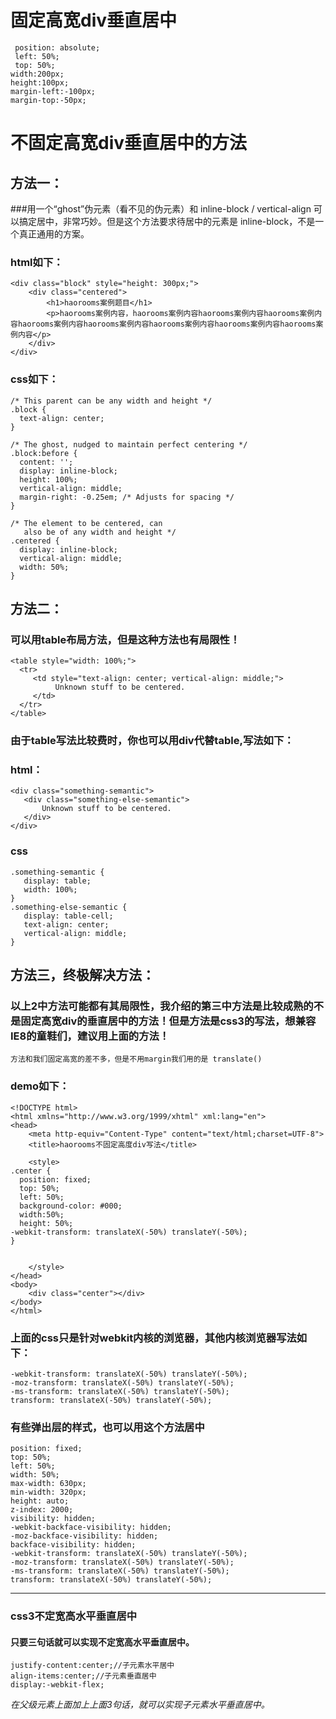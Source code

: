 # 固定高宽div垂直居中
	 position: absolute;
	 left: 50%;
	 top: 50%;
	width:200px;
	height:100px;
	margin-left:-100px;
	margin-top:-50px;

# 不固定高宽div垂直居中的方法
## 方法一：
###用一个“ghost”伪元素（看不见的伪元素）和 inline-block / vertical-align 可以搞定居中，非常巧妙。但是这个方法要求待居中的元素是 inline-block，不是一个真正通用的方案。
### html如下：
	<div class="block" style="height: 300px;">
	    <div class="centered">
	        <h1>haorooms案例题目</h1>
	        <p>haorooms案例内容，haorooms案例内容haorooms案例内容haorooms案例内容haorooms案例内容haorooms案例内容haorooms案例内容haorooms案例内容haorooms案例内容</p>
	    </div>
	</div>
### css如下：
	/* This parent can be any width and height */
	.block {
	  text-align: center;
	}
	
	/* The ghost, nudged to maintain perfect centering */
	.block:before {
	  content: '';
	  display: inline-block;
	  height: 100%;
	  vertical-align: middle;
	  margin-right: -0.25em; /* Adjusts for spacing */
	}
	
	/* The element to be centered, can
	   also be of any width and height */ 
	.centered {
	  display: inline-block;
	  vertical-align: middle;
	  width: 50%;
	}

## 方法二：
### 可以用table布局方法，但是这种方法也有局限性！
	<table style="width: 100%;">
	  <tr>
	     <td style="text-align: center; vertical-align: middle;">
	          Unknown stuff to be centered.
	     </td>
	  </tr>
	</table>
### 由于table写法比较费时，你也可以用div代替table,写法如下：
### html：
	<div class="something-semantic">
	   <div class="something-else-semantic">
	       Unknown stuff to be centered.
	   </div>
	</div>
### css
	.something-semantic {
	   display: table;
	   width: 100%;
	}
	.something-else-semantic {
	   display: table-cell;
	   text-align: center;
	   vertical-align: middle;
	}
## 方法三，终极解决方法：
### 以上2中方法可能都有其局限性，我介绍的第三中方法是比较成熟的不是固定高宽div的垂直居中的方法！但是方法是css3的写法，想兼容IE8的童鞋们，建议用上面的方法！
	方法和我们固定高宽的差不多，但是不用margin我们用的是 translate()
### demo如下：
	<!DOCTYPE html>
	<html xmlns="http://www.w3.org/1999/xhtml" xml:lang="en">
	<head>
	    <meta http-equiv="Content-Type" content="text/html;charset=UTF-8">
	    <title>haorooms不固定高度div写法</title>
	
	    <style>
	.center {
	  position: fixed;
	  top: 50%;
	  left: 50%;
	  background-color: #000;
	  width:50%;
	  height: 50%;
	-webkit-transform: translateX(-50%) translateY(-50%);
	}
	
	
	    </style>
	</head>
	<body>
	    <div class="center"></div>
	</body>
	</html>
### 上面的css只是针对webkit内核的浏览器，其他内核浏览器写法如下：
	-webkit-transform: translateX(-50%) translateY(-50%);
	-moz-transform: translateX(-50%) translateY(-50%);
	-ms-transform: translateX(-50%) translateY(-50%);
	transform: translateX(-50%) translateY(-50%);
### 有些弹出层的样式，也可以用这个方法居中
	position: fixed;
	top: 50%;
	left: 50%;
	width: 50%;
	max-width: 630px;
	min-width: 320px;
	height: auto;
	z-index: 2000;
	visibility: hidden;
	-webkit-backface-visibility: hidden;
	-moz-backface-visibility: hidden;
	backface-visibility: hidden;
	-webkit-transform: translateX(-50%) translateY(-50%);
	-moz-transform: translateX(-50%) translateY(-50%);
	-ms-transform: translateX(-50%) translateY(-50%);
	transform: translateX(-50%) translateY(-50%);

---
### css3不定宽高水平垂直居中
#### 只要三句话就可以实现不定宽高水平垂直居中。
	justify-content:center;//子元素水平居中
	align-items:center;//子元素垂直居中
	display:-webkit-flex;
_在父级元素上面加上上面3句话，就可以实现子元素水平垂直居中。_
